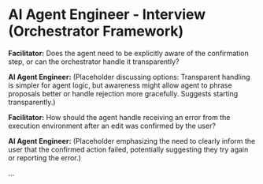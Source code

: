# AI Agent Engineer - Interview (Orchestrator Framework)

**Facilitator:** Does the agent need to be explicitly aware of the confirmation step, or can the orchestrator handle it transparently?

**AI Agent Engineer:** (Placeholder discussing options: Transparent handling is simpler for agent logic, but awareness might allow agent to phrase proposals better or handle rejection more gracefully. Suggests starting transparently.)

**Facilitator:** How should the agent handle receiving an error from the execution environment after an edit was confirmed by the user?

**AI Agent Engineer:** (Placeholder emphasizing the need to clearly inform the user that the confirmed action failed, potentially suggesting they try again or reporting the error.)

... 